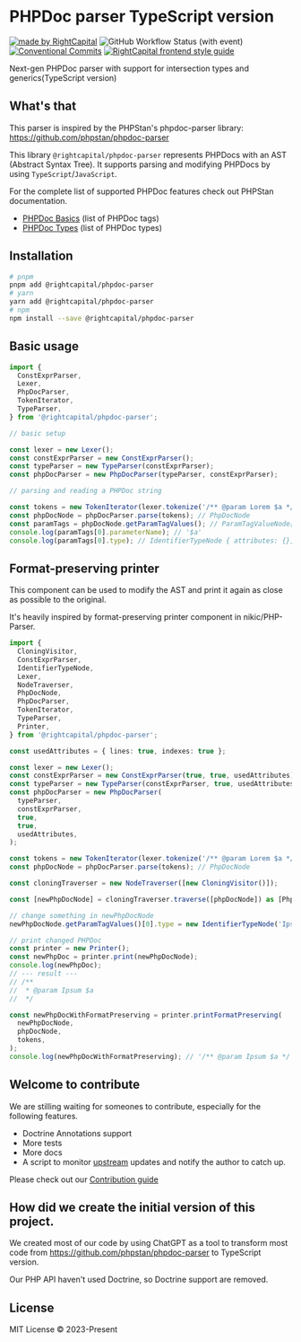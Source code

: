 # PHPDoc parser TypeScript version

<!-- Badges area start -->

[![made by RightCapital](https://img.shields.io/badge/made_by-RightCapital-5070e6)](https://rightcapital.com)
![GitHub Workflow Status (with event)](https://img.shields.io/github/actions/workflow/status/RightCapitalHQ/phpdoc-parser/ci.yml)
[![Conventional Commits](https://img.shields.io/badge/Conventional%20Commits-1.0.0-%23FE5196?logo=conventionalcommits&logoColor=white)](https://conventionalcommits.org)
[![RightCapital frontend style guide](https://img.shields.io/badge/code_style-RightCapital-5c4c64?labelColor=f0ede8)](https://github.com/RightCapitalHQ/frontend-style-guide)

<!-- Badges area end -->

Next-gen PHPDoc parser with support for intersection types and generics(TypeScript version)

## What's that

This parser is inspired by the PHPStan's phpdoc-parser library: https://github.com/phpstan/phpdoc-parser

This library `@rightcapital/phpdoc-parser` represents PHPDocs with an AST (Abstract Syntax Tree). It supports parsing and modifying PHPDocs by using `TypeScript`/`JavaScript`.

For the complete list of supported PHPDoc features check out PHPStan documentation.

- [PHPDoc Basics](https://phpstan.org/writing-php-code/phpdocs-basics) (list of PHPDoc tags)
- [PHPDoc Types](https://phpstan.org/writing-php-code/phpdoc-types) (list of PHPDoc types)

## Installation

```bash
# pnpm
pnpm add @rightcapital/phpdoc-parser
# yarn
yarn add @rightcapital/phpdoc-parser
# npm
npm install --save @rightcapital/phpdoc-parser
```

## Basic usage

```typescript
import {
  ConstExprParser,
  Lexer,
  PhpDocParser,
  TokenIterator,
  TypeParser,
} from '@rightcapital/phpdoc-parser';

// basic setup

const lexer = new Lexer();
const constExprParser = new ConstExprParser();
const typeParser = new TypeParser(constExprParser);
const phpDocParser = new PhpDocParser(typeParser, constExprParser);

// parsing and reading a PHPDoc string

const tokens = new TokenIterator(lexer.tokenize('/** @param Lorem $a */'));
const phpDocNode = phpDocParser.parse(tokens); // PhpDocNode
const paramTags = phpDocNode.getParamTagValues(); // ParamTagValueNode[]
console.log(paramTags[0].parameterName); // '$a'
console.log(paramTags[0].type); // IdentifierTypeNode { attributes: {}, name: 'Lorem' }
```

## Format-preserving printer

This component can be used to modify the AST and print it again as close as possible to the original.

It's heavily inspired by format-preserving printer component in nikic/PHP-Parser.

```typescript
import {
  CloningVisitor,
  ConstExprParser,
  IdentifierTypeNode,
  Lexer,
  NodeTraverser,
  PhpDocNode,
  PhpDocParser,
  TokenIterator,
  TypeParser,
  Printer,
} from '@rightcapital/phpdoc-parser';

const usedAttributes = { lines: true, indexes: true };

const lexer = new Lexer();
const constExprParser = new ConstExprParser(true, true, usedAttributes);
const typeParser = new TypeParser(constExprParser, true, usedAttributes);
const phpDocParser = new PhpDocParser(
  typeParser,
  constExprParser,
  true,
  true,
  usedAttributes,
);

const tokens = new TokenIterator(lexer.tokenize('/** @param Lorem $a */'));
const phpDocNode = phpDocParser.parse(tokens); // PhpDocNode

const cloningTraverser = new NodeTraverser([new CloningVisitor()]);

const [newPhpDocNode] = cloningTraverser.traverse([phpDocNode]) as [PhpDocNode];

// change something in newPhpDocNode
newPhpDocNode.getParamTagValues()[0].type = new IdentifierTypeNode('Ipsum');

// print changed PHPDoc
const printer = new Printer();
const newPhpDoc = printer.print(newPhpDocNode);
console.log(newPhpDoc);
// --- result ---
// /**
//  * @param Ipsum $a
//  */

const newPhpDocWithFormatPreserving = printer.printFormatPreserving(
  newPhpDocNode,
  phpDocNode,
  tokens,
);
console.log(newPhpDocWithFormatPreserving); // '/** @param Ipsum $a */'
```

## Welcome to contribute

We are stilling waiting for someones to contribute, especially for the following features.

- Doctrine Annotations support
- More tests
- More docs
- A script to monitor [upstream](https://github.com/phpstan/phpdoc-parser) updates and notify the author to catch up.

Please check out our [Contribution guide](docs/CONTRIBUTING.md)

## How did we create the initial version of this project.

We created most of our code by using ChatGPT as a tool to transform most code from https://github.com/phpstan/phpdoc-parser to TypeScript version.

Our PHP API haven't used Doctrine, so Doctrine support are removed.

## License

MIT License © 2023-Present
